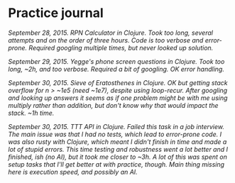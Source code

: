 # Practice journal

*September 28, 2015. RPN Calculator in Clojure. Took too long, several attempts
and on the order of three hours. Code is too verbose and error-prone. Required
googling multiple times, but never looked up solution.*

*September 29, 2015. Yegge's phone screen questions in Clojure. Took too long,
~2h, and too verbose. Required a bit of googling. OK error handling.*

*September 30, 2015. Sieve of Eratosthenes in Clojure. OK but getting stack
overflow for n > ~1e5 (need ~1e7), despite using loop-recur. After googling and
looking up answers it seems as if one problem might be with me using multiply
rather than addition, but don't know why that would impact the stack. ~1h time.*

*September 30, 2015. TTT API in Clojure. Failed this task in a job interview.
The main issue was that I had no tests, which lead to error-prone code. I was
also rusty with Clojure, which meant I didn't finish in time and made a lot of
stupid errors. This time testing and robustness went a lot better and I
finished, ish (no AI), but it took me closer to ~3h. A lot of this was spent on
setup tasks that I'll get better at with practice, though. Main thing missing
here is execution speed, and possibly an AI.*
